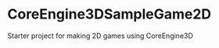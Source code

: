 CoreEngine3DSampleGame2D
========================

Starter project for making 2D games using CoreEngine3D
